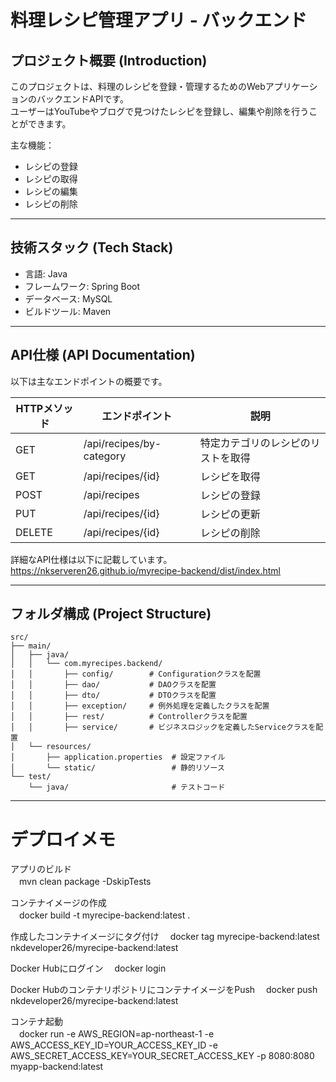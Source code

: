 # 料理レシピ管理アプリ - バックエンド

## プロジェクト概要 (Introduction)
このプロジェクトは、料理のレシピを登録・管理するためのWebアプリケーションのバックエンドAPIです。  
ユーザーはYouTubeやブログで見つけたレシピを登録し、編集や削除を行うことができます。

主な機能：
- レシピの登録
- レシピの取得
- レシピの編集
- レシピの削除

---

## 技術スタック (Tech Stack)
- 言語: Java
- フレームワーク: Spring Boot
- データベース: MySQL
- ビルドツール: Maven

---

## API仕様 (API Documentation)
以下は主なエンドポイントの概要です。

| HTTPメソッド | エンドポイント        | 説明                |
|----------|----------------|-------------------|
| GET      | /api/recipes/by-category | 特定カテゴリのレシピのリストを取得 |
| GET      | /api/recipes/{id}  | レシピを取得       |
| POST     | /api/recipes       | レシピの登録            |
| PUT      | /api/recipes/{id}  | レシピの更新            |
| DELETE   | /api/recipes/{id}  | レシピの削除            |

詳細なAPI仕様は以下に記載しています。  
https://nkserveren26.github.io/myrecipe-backend/dist/index.html

---

## フォルダ構成 (Project Structure)
```plaintext
src/
├── main/
│   ├── java/
│   │   └── com.myrecipes.backend/
│   │       ├── config/        # Configurationクラスを配置
│   │       ├── dao/           # DAOクラスを配置
│   │       ├── dto/           # DTOクラスを配置
│   │       ├── exception/     # 例外処理を定義したクラスを配置
│   │       ├── rest/          # Controllerクラスを配置
│   │       ├── service/       # ビジネスロジックを定義したServiceクラスを配置
│   └── resources/
│       ├── application.properties  # 設定ファイル
│       └── static/                 # 静的リソース
└── test/
    └── java/                       # テストコード
```

---

# デプロイメモ
アプリのビルド  
　mvn clean package -DskipTests

コンテナイメージの作成  
　docker build -t myrecipe-backend:latest .  

作成したコンテナイメージにタグ付け
　docker tag myrecipe-backend:latest nkdeveloper26/myrecipe-backend:latest

Docker Hubにログイン
　docker login

Docker HubのコンテナリポジトリにコンテナイメージをPush
　docker push nkdeveloper26/myrecipe-backend:latest

コンテナ起動  
　docker run -e AWS_REGION=ap-northeast-1 -e AWS_ACCESS_KEY_ID=YOUR_ACCESS_KEY_ID -e AWS_SECRET_ACCESS_KEY=YOUR_SECRET_ACCESS_KEY -p 8080:8080 myapp-backend:latest

